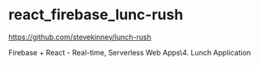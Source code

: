 # react_firebase_lunc-rush

https://github.com/stevekinney/lunch-rush

Firebase + React - Real-time, Serverless Web Apps\4. Lunch Application